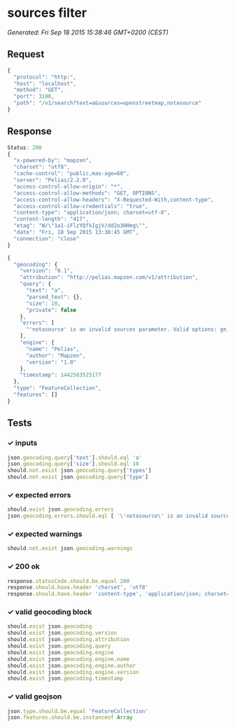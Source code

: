 # sources filter

*Generated: Fri Sep 18 2015 15:38:46 GMT+0200 (CEST)*
## Request
```javascript
{
  "protocol": "http:",
  "host": "localhost",
  "method": "GET",
  "port": 3100,
  "path": "/v1/search?text=a&sources=openstreetmap,notasource"
}
```

## Response
```javascript
Status: 200
{
  "x-powered-by": "mapzen",
  "charset": "utf8",
  "cache-control": "public,max-age=60",
  "server": "Pelias/2.2.0",
  "access-control-allow-origin": "*",
  "access-control-allow-methods": "GET, OPTIONS",
  "access-control-allow-headers": "X-Requested-With,content-type",
  "access-control-allow-credentials": "true",
  "content-type": "application/json; charset=utf-8",
  "content-length": "417",
  "etag": "W/\"1a1-iFlzYQfkIgjV/dd2o3HHmg\"",
  "date": "Fri, 18 Sep 2015 13:38:45 GMT",
  "connection": "close"
}
```
```javascript
{
  "geocoding": {
    "version": "0.1",
    "attribution": "http://pelias.mapzen.com/v1/attribution",
    "query": {
      "text": "a",
      "parsed_text": {},
      "size": 10,
      "private": false
    },
    "errors": [
      "'notasource' is an invalid sources parameter. Valid options: gn,geonames,oa,openaddresses,qs,quattroshapes,osm,openstreetmap"
    ],
    "engine": {
      "name": "Pelias",
      "author": "Mapzen",
      "version": "1.0"
    },
    "timestamp": 1442583525177
  },
  "type": "FeatureCollection",
  "features": []
}
```

## Tests

### ✓ inputs
```javascript
json.geocoding.query['text'].should.eql 'a'
json.geocoding.query['size'].should.eql 10
should.not.exist json.geocoding.query['types']
should.not.exist json.geocoding.query['type']
```

### ✓ expected errors
```javascript
should.exist json.geocoding.errors
json.geocoding.errors.should.eql [ '\'notasource\' is an invalid sources parameter. Valid options: gn,geonames,oa,openaddresses,qs,quattroshapes,osm,openstreetmap' ]
```

### ✓ expected warnings
```javascript
should.not.exist json.geocoding.warnings
```

### ✓ 200 ok
```javascript
response.statusCode.should.be.equal 200
response.should.have.header 'charset', 'utf8'
response.should.have.header 'content-type', 'application/json; charset=utf-8'
```

### ✓ valid geocoding block
```javascript
should.exist json.geocoding
should.exist json.geocoding.version
should.exist json.geocoding.attribution
should.exist json.geocoding.query
should.exist json.geocoding.engine
should.exist json.geocoding.engine.name
should.exist json.geocoding.engine.author
should.exist json.geocoding.engine.version
should.exist json.geocoding.timestamp
```

### ✓ valid geojson
```javascript
json.type.should.be.equal 'FeatureCollection'
json.features.should.be.instanceof Array
```

